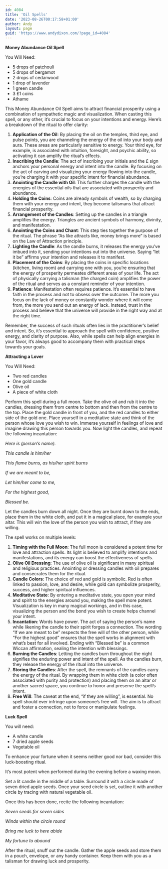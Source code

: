 ```yaml
---
id: 4084
title: 'Oil Spells'
date: '2023-08-26T00:17:58+01:00'
author: Andy
layout: page
guid: 'https://www.andydixon.com/?page_id=4084'
---
```


**Money Abundance Oil Spell**

You Will Need:

- 5 drops of patchouli
- 5 drops of bergamot
- 2 drops of cedarwood
- 1 drop of lavender
- 1 green candle
- 3 £1 coins
- Athame

This Money Abundance Oil Spell aims to attract financial prosperity using a combination of sympathetic magic and visualization. When casting this spell, or any other, it’s crucial to focus on your intentions and energy. Here’s a breakdown of the ritual to offer clarity:

1. **Application of the Oil**: By placing the oil on the temples, third eye, and pulse points, you are channeling the energy of the oil into your body and aura. These areas are particularly sensitive to energy. Your third eye, for example, is associated with intuition, foresight, and psychic ability, so activating it can amplify the ritual’s effects.
2. **Inscribing the Candle**: The act of inscribing your initials and the £ sign anchors your personal energy and intent into the candle. By focusing on the act of carving and visualizing your energy flowing into the candle, you’re charging it with your specific intent for financial abundance.
3. **Anointing the Candle with Oil**: This further charges the candle with the energies of the essential oils that are associated with prosperity and abundance.
4. **Holding the Coins**: Coins are already symbols of wealth, so by charging them with your energy and intent, they become talismans that attract financial prosperity.
5. **Arrangement of the Candles**: Setting up the candles in a triangle amplifies the energy. Triangles are ancient symbols of harmony, divinity, and manifestation.
6. **Anointing the Coins and Chant**: This step ties together the purpose of the ritual. The phrase “As like attracts like, money brings more” is based on the Law of Attraction principle.
7. **Lighting the Candle**: As the candle burns, it releases the energy you’ve imbued into it, sending your intentions out into the universe. Saying “let it be” affirms your intention and releases it to manifest.
8. **Placement of the Coins**: By placing the coins in specific locations (kitchen, living room) and carrying one with you, you’re ensuring that the energy of prosperity permeates different areas of your life. The act of physically carrying a talisman (the charged coin) amplifies the power of the ritual and serves as a constant reminder of your intention.
9. **Patience**: Manifestation often requires patience. It’s essential to have faith in the process and not to obsess over the outcome. The more you focus on the lack of money or constantly wonder where it will come from, the more you send out an energy of lack. Instead, trust in the process and believe that the universe will provide in the right way and at the right time.

Remember, the success of such rituals often lies in the practitioner’s belief and intent. So, it’s essential to approach the spell with confidence, positive energy, and clarity of purpose. Also, while spells can help align energies in your favor, it’s always good to accompany them with practical steps towards your goals.

**Attracting a Lover**

You Will Need:

- Two red candles
- One gold candle
- Olive oil
- A piece of white cloth

Perform this spell during a full moon. Take the olive oil and rub it into the candles, dressing them from centre to bottom and then from the centre to the top. Place the gold candle in front of you, and the red candles to either side of the gold one. Place yourself in a meditative state and think of the person whose love you wish to win. Immerse yourself in feelings of love and imagine drawing this person towards you. Now light the candles, and repeat the following incantation:

*Here is (person’s name).*

*This candle is him/her*

*This flame burns, as his/her spirit burns*

*If we are meant to be,*

*Let him/her come to me,*

*For the highest good,*

*Blessed be.*

Let the candles burn down all night. Once they are burnt down to the ends, place them in the white cloth, and put it in a magical place, for example your altar. This will win the love of the person you wish to attract, if they are willing.

The spell works on multiple levels:

1. **Timing with the Full Moon**: The full moon is considered a potent time for love and attraction spells. Its light is believed to amplify intentions and manifestations, and its energy can boost the effectiveness of spells.
2. **Olive Oil Dressing**: The use of olive oil is significant in many spiritual and religious practices. Anointing or dressing candles with oil prepares and consecrates them for the ritual.
3. **Candle Colors**: The choice of red and gold is symbolic. Red is often linked to passion, love, and desire, while gold can symbolize prosperity, success, and higher spiritual influences.
4. **Meditative State**: By entering a meditative state, you open your mind and spirit to the energies around you, making the spell more potent. Visualization is key in many magical workings, and in this case, visualizing the person and the bond you wish to create helps channel your intent.
5. **Incantation**: Words have power. The act of saying the person’s name while likening the candle to their spirit forges a connection. The wording “If we are meant to be” respects the free will of the other person, while “For the highest good” ensures that the spell works in alignment with what’s best for all involved. Ending with “Blessed be” is a common Wiccan affirmation, sealing the intention with blessings.
6. **Burning the Candles**: Letting the candles burn throughout the night signifies the enduring power and intent of the spell. As the candles burn, they release the energy of the ritual into the universe.
7. **Storing the Candles**: After the spell, the remnants of the candles carry the energy of the ritual. By wrapping them in white cloth (a color often associated with purity and protection) and placing them on an altar or another sacred space, you continue to honor and preserve the spell’s intent.
8. **Free Will**: The caveat at the end, “if they are willing”, is essential. No spell should ever infringe upon someone’s free will. The aim is to attract and foster a connection, not to force or manipulate feelings.

**Luck Spell**

You will need:

- A white candle
- 7 dried apple seeds
- Vegetable oil

To enhance your fortune when it seems neither good nor bad, consider this luck-boosting ritual.

It’s most potent when performed during the evening before a waxing moon.

Set a lit candle in the middle of a table. Surround it with a circle made of seven dried apple seeds. Once your seed circle is set, outline it with another circle by tracing with natural vegetable oil.

Once this has been done, recite the following incantation:

*Seven seeds for seven sides*

*Winds within the circle round*

*Bring me luck to here abide*

*My fortune to abound*

After the ritual, snuff out the candle. Gather the apple seeds and store them in a pouch, envelope, or any handy container. Keep them with you as a talisman for drawing luck and prosperity.